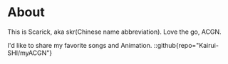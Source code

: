 # About
This is Scarick, aka skr(Chinese name abbreviation). Love the go, ACGN.

I'd like to share my favorite songs and Animation.
::github{repo="Kairui-SHI/myACGN"}
